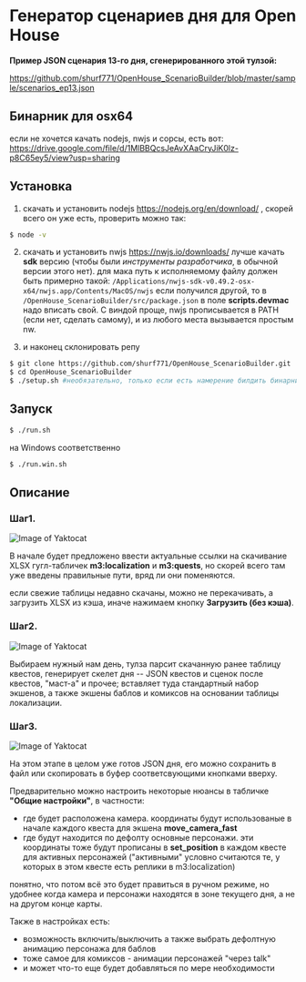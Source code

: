 # Генератор сценариев дня для Open House

**Пример JSON сценария 13-го дня, сгенерированного этой тулзой:**

https://github.com/shurf771/OpenHouse_ScenarioBuilder/blob/master/sample/scenarios_ep13.json

## Бинарник для osx64
если не хочется качать nodejs, nwjs и сорсы, есть вот:
https://drive.google.com/file/d/1MlBBQcsJeAvXAaCryJiK0lz-p8C65ey5/view?usp=sharing

## Установка

1. скачать и установить nodejs https://nodejs.org/en/download/ , скорей всего он уже есть, проверить можно так:
```sh
$ node -v
```

2. скачать и установить nwjs https://nwjs.io/downloads/
лучше качать **sdk** версию (чтобы были _инструменты разработчика_, в обычной версии этого нет).
для мака путь к исполняемому файлу должен быть примерно такой:
```/Applications/nwjs-sdk-v0.49.2-osx-x64/nwjs.app/Contents/MacOS/nwjs```
если получился другой, то в ```/OpenHouse_ScenarioBuilder/src/package.json``` в поле **scripts.devmac** надо вписать свой.
С виндой проще, nwjs прописывается в PATH (если нет, сделать самому), и из любого места вызывается простым nw.

3. и наконец склонировать репу
```sh
$ git clone https://github.com/shurf771/OpenHouse_ScenarioBuilder.git
$ cd OpenHouse_ScenarioBuilder
$ ./setup.sh #необязательно, только если есть намерение билдить бинарник
```

## Запуск
```sh
$ ./run.sh
```

на Windows соответственно
```sh
$ ./run.win.sh
```

## Описание

### Шаг1.
![Image of Yaktocat](http://shurf771.com/images/oh_scenario_generator/s1.jpg)

В начале будет предложено ввести актуальные ссылки на скачивание XLSX гугл-табличек **m3:localization** и **m3:quests**, но скорей всего там уже введены правильные пути, вряд ли они поменяются.

если свежие таблицы недавно скачаны, можно не перекачивать, а загрузить XLSX из кэша, иначе нажимаем кнопку **Загрузить (без кэша)**.

### Шаг2. 
![Image of Yaktocat](http://shurf771.com/images/oh_scenario_generator/s2.jpg)

Выбираем нужный нам день, тулза парсит скачанную ранее таблицу квестов, генерирует скелет дня -- JSON квестов и сценок после квестов, "маст-а" и прочее; вставляет туда стандартный набор экшенов, а также экшены баблов и комиксов на основании таблицы локализации.

### Шаг3.
![Image of Yaktocat](http://shurf771.com/images/oh_scenario_generator/s3.jpg)

На этом этапе в целом уже готов JSON дня, его можно сохранить в файл или скопировать в буфер соответсвующими кнопками вверху.

Предварительно можно настроить некоторые нюансы в табличке **"Общие настройки"**, в частности:
* где будет расположена камера. координаты будут использованые в начале каждого квеста для экшена **move_camera_fast**
* где будут находится по дефолту основные персонажи. эти координаты тоже будут прописаны в **set_position** в каждом квесте для активных персонажей ("активными" условно считаются те, у которых в этом квесте есть реплики в m3:localization)

понятно, что потом всё это будет правиться в ручном режиме, но удобнее когда камера и персонажи находятся в зоне текущего дня, а не на другом конце карты.

Также в настройках есть: 
* возможность включить/выключить а также выбрать дефолтную анимацию персонажа для баблов
* тоже самое для комиксов - анимации персонажей "через talk"
* и может что-то еще будет добавляться по мере необходимости
